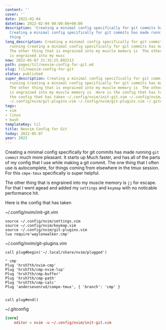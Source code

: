 ```yaml
---
content: ''
cover: ''
date: 2022-02-04
datetime: 2022-02-04 00:00:00+00:00
description: 'Creating a minimal config specifically for git commits has made running
  Creating a minimal config specifically for git commits has made running The other
  thing '
long_description: Creating a minimal config specifically for git commits has made
  running Creating a minimal config specifically for git commits has made running
  The other thing that is engrained into my muscle memory is  The other thing that
  is engrained into my musc
now: 2022-05-07 21:32:25.892213
path: pages/til/neovim-config-for-git.md
slug: til/neovim-config-for-git
status: published
super_description: Creating a minimal config specifically for git commits has made
  running Creating a minimal config specifically for git commits has made running
  The other thing that is engrained into my muscle memory is  The other thing that
  is engrained into my muscle memory is  Here is the config that has taken Here is
  the config that has taken ~/.config/nvim/init-git.vim ~/.config/nvim/init-git.vim
  ~/.config/nvim/git-plugins.vim ~/.config/nvim/git-plugins.vim ~/.gitconfig ~/.gitconfig
tags:
- vim
- linux
- bash
templateKey: til
title: Neovim Config for Git
today: 2022-05-07
year: 2022
---
```


Creating a minimal config specifically for git commits has made running
`git commit` much more pleasant.  It starts up Much faster, and has all
of the parts of my config that I use while making a git commit.  The one
thing that I often use is autocomplete, for things coming from elsewhere
in the tmux session.  For this `cmpe-tmux` specifically is super
helpful.

The other thing that is engrained into my muscle memory is `jj`
for escape.  For that I went agead and added my `settings` and `keymap`
with no noticable performance hit.

Here is the config that has taken


~/.config/nvim/init-git.vim

``` vim
source ~/.config/nvim/settings.vim
source ~/.config/nvim/keymap.vim
source ~/.config/nvim/git-plugins.vim
lua require'waylonwalker.cmp'
```

~/.config/nvim/git-plugins.vim

``` vim
call plug#begin('~/.local/share/nvim/plugged')

" cmp
Plug 'hrsh7th/nvim-cmp'
Plug 'hrsh7th/cmp-nvim-lsp'
Plug 'hrsh7th/cmp-buffer'
Plug 'hrsh7th/cmp-path'
Plug 'hrsh7th/cmp-calc'
Plug 'andersevenrud/compe-tmux', { 'branch': 'cmp' }


call plug#end()
```

~/.gitconfig

``` toml
[core]
    editor = nvim -u ~/.config/nvim/init-git.vim
```